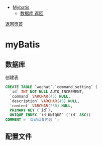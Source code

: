 - [Mybatis](#mybatis)
    - [数据库  返回](#%E6%95%B0%E6%8D%AE%E5%BA%93-%E8%BF%94%E5%9B%9E)


[返回页首](#mybatis)
# myBatis 

## 数据库  

创建表
```sql
CREATE TABLE `wechat`.`command_setting` (
  `id` INT NOT NULL AUTO_INCREMENT,
  `command` VARCHAR(45) NULL,
  `description` VARCHAR(45) NULL,
  `content` VARCHAR(250) NULL,
  PRIMARY KEY (`id`),
  UNIQUE INDEX `id_UNIQUE` (`id` ASC))
COMMENT = '自动回复内容 ';

```

## 配置文件

```xml
```
